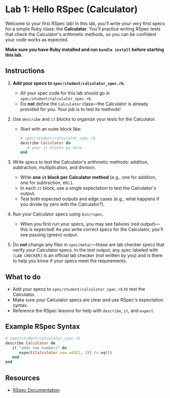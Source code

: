 # Lab 1: Hello RSpec (Calculator)

Welcome to your first RSpec lab! In this lab, you'll write your very first specs for a simple Ruby class: the **Calculator**. You'll practice writing RSpec tests that check the Calculator's arithmetic methods, so you can be confident your code works as expected.

**Make sure you have Ruby installed and run `bundle install` before starting this lab.**

## Instructions

1. **Add your specs to `spec/student/calculator_spec.rb`.**

   - All your spec code for this lab should go in `spec/student/calculator_spec.rb`.
   - Do **not** define the `Calculator` class—the Calculator is already provided for you. Your job is to test its methods!

2. Use `describe` and `it` blocks to organize your tests for the Calculator.

   - Start with an outer block like:

     ```ruby
     # spec/student/calculator_spec.rb
     describe Calculator do
        # your it blocks go here
     end
     ```

3. Write specs to test the Calculator's arithmetic methods: addition, subtraction, multiplication, and division.

   - Write **one `it` block per Calculator method** (e.g., one for addition, one for subtraction, etc.).
   - In each `it` block, use a single expectation to test the Calculator's output.
   - Test both expected outputs and edge cases (e.g., what happens if you divide by zero with the Calculator?).

4. Run your Calculator specs using `bin/rspec`.

   - When you first run your specs, you may see failures (red output)—this is expected! As you write correct specs for the Calculator, you'll see passing (green) output.

5. Do **not** change any files in `spec/meta/`—these are lab checker specs that verify your Calculator specs. In the test output, any spec labeled with `[LAB CHECKER]` is an official lab checker (not written by you) and is there to help you know if your specs meet the requirements.

## What to do

- Add your specs to `spec/student/calculator_spec.rb` to test the Calculator.
- Make sure your Calculator specs are clear and use RSpec's expectation syntax.
- Reference the RSpec lessons for help with `describe`, `it`, and `expect`.

## Example RSpec Syntax

```ruby
# spec/student/calculator_spec.rb
describe Calculator do
   it "adds two numbers" do
      expect(Calculator.new.add(2, 3)).to eq(5)
   end
end
```

## Resources

- [RSpec Documentation](https://rspec.info/documentation/)
